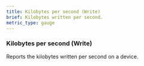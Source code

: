 ```yaml
---
title: Kilobytes per second (Write)
brief: Kilobytes written per second.
metric_type: gauge
---
```

### Kilobytes per second (Write)

Reports the kilobytes written per second on a device.
